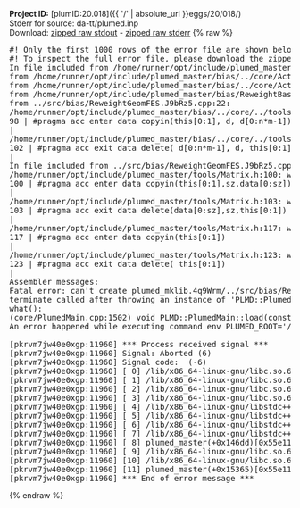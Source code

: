 **Project ID:** [plumID:20.018]({{ '/' | absolute_url }}eggs/20/018/)  
Stderr for source:  da-tt/plumed.inp   
Download: [zipped raw stdout](plumed.inp.plumed_master.stdout.txt.zip) - [zipped raw stderr](plumed.inp.plumed_master.stderr.txt.zip) 
{% raw %}
<pre>
#! Only the first 1000 rows of the error file are shown below
#! To inspect the full error file, please download the zipped raw stderr file above
In file included from /home/runner/opt/include/plumed_master/bias/../core/../tools/Tools.h:27,
from /home/runner/opt/include/plumed_master/bias/../core/Action.h:28,
from /home/runner/opt/include/plumed_master/bias/../core/ActionWithValue.h:25,
from /home/runner/opt/include/plumed_master/bias/ReweightBase.h:25,
from ../src/bias/ReweightGeomFES.J9bRz5.cpp:22:
/home/runner/opt/include/plumed_master/bias/../core/../tools/Tensor.h:98: warning: ignoring ‘#pragma acc enter’ [-Wunknown-pragmas]
98 | #pragma acc enter data copyin(this[0:1], d, d[0:n*m-1])
|
/home/runner/opt/include/plumed_master/bias/../core/../tools/Tensor.h:102: warning: ignoring ‘#pragma acc exit’ [-Wunknown-pragmas]
102 | #pragma acc exit data delete( d[0:n*m-1], d, this[0:1])
|
In file included from ../src/bias/ReweightGeomFES.J9bRz5.cpp:24:
/home/runner/opt/include/plumed_master/tools/Matrix.h:100: warning: ignoring ‘#pragma acc enter’ [-Wunknown-pragmas]
100 | #pragma acc enter data copyin(this[0:1],sz,data[0:sz])
|
/home/runner/opt/include/plumed_master/tools/Matrix.h:103: warning: ignoring ‘#pragma acc exit’ [-Wunknown-pragmas]
103 | #pragma acc exit data delete(data[0:sz],sz,this[0:1])
|
/home/runner/opt/include/plumed_master/tools/Matrix.h:117: warning: ignoring ‘#pragma acc enter’ [-Wunknown-pragmas]
117 | #pragma acc enter data copyin(this[0:1])
|
/home/runner/opt/include/plumed_master/tools/Matrix.h:123: warning: ignoring ‘#pragma acc exit’ [-Wunknown-pragmas]
123 | #pragma acc exit data delete( this[0:1])
|
Assembler messages:
Fatal error: can't create plumed_mklib.4q9Wrm/../src/bias/ReweightGeomFES.o: No such file or directory
terminate called after throwing an instance of 'PLMD::Plumed::ExceptionError'
what():
(core/PlumedMain.cpp:1502) void PLMD::PlumedMain::load(const std::string&)
An error happened while executing command env PLUMED_ROOT='/home/runner/opt/lib/plumed_master' PLUMED_VERSION='2.11.0-dev' PLUMED_HTMLDIR='/home/runner/opt/share/doc/plumed_master' PLUMED_INCLUDEDIR='/home/runner/opt/include' PLUMED_PROGRAM_NAME='plumed_master' PLUMED_IS_INSTALLED='yes' "/home/runner/opt/lib/plumed_master"/scripts/mklib.sh -n -o ./../src/bias/ReweightGeomFES.2.11.0-dev.so ../src/bias/ReweightGeomFES.cpp

[pkrvm7jw40e0xgp:11960] *** Process received signal ***
[pkrvm7jw40e0xgp:11960] Signal: Aborted (6)
[pkrvm7jw40e0xgp:11960] Signal code:  (-6)
[pkrvm7jw40e0xgp:11960] [ 0] /lib/x86_64-linux-gnu/libc.so.6(+0x45330)[0x7f410d045330]
[pkrvm7jw40e0xgp:11960] [ 1] /lib/x86_64-linux-gnu/libc.so.6(pthread_kill+0x11c)[0x7f410d09eb2c]
[pkrvm7jw40e0xgp:11960] [ 2] /lib/x86_64-linux-gnu/libc.so.6(gsignal+0x1e)[0x7f410d04527e]
[pkrvm7jw40e0xgp:11960] [ 3] /lib/x86_64-linux-gnu/libc.so.6(abort+0xdf)[0x7f410d0288ff]
[pkrvm7jw40e0xgp:11960] [ 4] /lib/x86_64-linux-gnu/libstdc++.so.6(+0xa5ff5)[0x7f410d4a5ff5]
[pkrvm7jw40e0xgp:11960] [ 5] /lib/x86_64-linux-gnu/libstdc++.so.6(+0xbb0da)[0x7f410d4bb0da]
[pkrvm7jw40e0xgp:11960] [ 6] /lib/x86_64-linux-gnu/libstdc++.so.6(_ZSt10unexpectedv+0x0)[0x7f410d4a5a55]
[pkrvm7jw40e0xgp:11960] [ 7] /lib/x86_64-linux-gnu/libstdc++.so.6(+0xa5a6f)[0x7f410d4a5a6f]
[pkrvm7jw40e0xgp:11960] [ 8] plumed_master(+0x146dd)[0x55e1155256dd]
[pkrvm7jw40e0xgp:11960] [ 9] /lib/x86_64-linux-gnu/libc.so.6(+0x2a1ca)[0x7f410d02a1ca]
[pkrvm7jw40e0xgp:11960] [10] /lib/x86_64-linux-gnu/libc.so.6(__libc_start_main+0x8b)[0x7f410d02a28b]
[pkrvm7jw40e0xgp:11960] [11] plumed_master(+0x15365)[0x55e115526365]
[pkrvm7jw40e0xgp:11960] *** End of error message ***
</pre>
{% endraw %}

